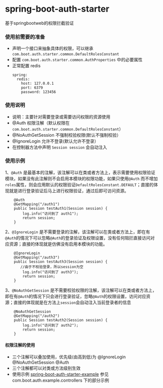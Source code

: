 # spring-boot-auth-starter
基于springbootweb的权限拦截验证

### 使用前需要的准备
* 声明一个接口来抽象具体的权限，可以继承 ```com.boot.auth.starter.common.DefaultRolesConstant``` 
* 配置 ```com.boot.auth.starter.common.AuthProperties``` 中的必要属性
* 正常配置 redis
    ```
    spring:
      redis:
        host: 127.0.0.1
        port: 6379
        password: 123456
    ```
  
### 使用说明
* 说明：主要针对需要登录或需要访问权限的资源使用
* @Auth 权限注解（默认权限在 ```com.boot.auth.starter.common.DefaultRolesConstant```）
* @NoAuthGetSession 不强制校验权限(默认不强制校验）
* @IgnoreLogin 允许不登录(默认允许不登录）
* 在控制器方法中声明 ```Session session``` 会自动注入

### 使用示例
1、```@Auth``` 是最基本的注解，该注解可以在类或者方法上，表示需要使用权限验证模块，如果没有此注解则不会启用本模块的权限功能，如果只使用```@Auth``` 而不增加 ```roles```属性，则会应用默认的权限验证```DefaultRolesConstant.DEFAULT```；直接的体现就是进行登录验证后马上进行权限验证，通过后即可访问资源。
```
    @Auth
    @GetMapping("/auth1")
    public Session testAuth1(Session session) {
        log.info("访问到了 auth1");
        return session;
    }
```
2、```@IgnoreLogin``` 是不需要登录的注解，该注解可以在类或者方法上，即在有```@Auth```的情况下可以忽略```@Auth```的登录验证及权限设置，没有任何阻拦直接访问对应资源；直接的体现就是仿佛没有启用本模块的功能。
```
    @IgnoreLogin
    @GetMapping("/auth3")
    public Session testAuth3(Session session) {
       //由于不校验登录，所以session为空
        log.info("访问到了 auth3");
        return session;
    }
```
3、```@NoAuthGetSession``` 是不需要校验权限的注解，该注解可以在类或者方法上，即在有```@Auth```的情况下只会进行登录验证，忽略```@Auth```的权限设置，访问对应资源；直接的体现就是在方法上```session```会自动注入当前登录者的信息
```
    @NoAuthGetSession
    @GetMapping("/auth2")
    public Session testAuth2(Session session) {
        log.info("访问到了 auth2");
        return session;
    }
```

#### 权限注解的使用
* 三个注解可以叠加使用，优先级(由高到低)为 @IgnoreLogin @NoAuthGetSession @Auth
* 三个注解都可以对类或方法级别生效
* 使用示例 [spring-boot-auth-starter-example](https://github.com/liuchengts/spring-boot-auth-starter-example) 参见 com.boot.auth.example.controllers 下的部分示例
